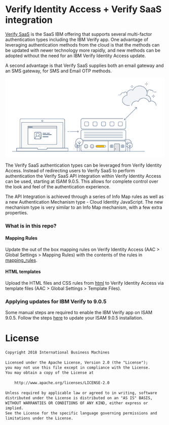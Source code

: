 # Verify Identity Access + Verify SaaS integration
[Verify SaaS](http://www.ibm.com/security/identity-access-management/cloud-identity) is the SaaS IBM offering that supports several multi-factor authentication types including the IBM Verify app. One advantage of leveraging authentication methods from the cloud is that the methods can be updated with newer technology more rapidly, and new methods can be adopted without the need for an IBM Verify Identity Access update.

A second advantage is that Verify SaaS supplies both an email gateway and an SMS gateway, for SMS and Email OTP methods.

![Strong Auth](images/strong_auth.png)

The Verify SaaS authentication types can be leveraged from Verify Identity Access. Instead of redirecting users to Verify SaaS to perform authentication the Verify SaaS API integration within Verify Identity Access can be used, starting at ISAM 9.0.5. This allows for complete control over the look and feel of the authentication experience.

The API Integration is achieved through a series of Info Map rules as well as a new Authentication Mechanism type - Cloud Identity JavaScript. The new mechanism type is very similar to an Info Map mechanism, with a few extra properties.

### What is in this repo?

#### Mapping Rules
Update the out of the box mapping rules on Verify Identity Access (AAC > Global Settings > Mapping Rules) with the contents of the rules in [mapping_rules](/mapping_rules).

#### HTML templates
Upload the HTML files and CSS rules from [html](/html) to Verify Identity Access via template files (AAC > Global Settings > Template Files).

### Applying updates for IBM Verify to 9.0.5

Some manual steps are required to enable the IBM Verify app on ISAM 9.0.5. Follow the steps [here](how_to_update_905.md) to update your ISAM 9.0.5 installation.

# License
```
Copyright 2018 International Business Machines

Licensed under the Apache License, Version 2.0 (the "License");
you may not use this file except in compliance with the License.
You may obtain a copy of the License at

    http://www.apache.org/licenses/LICENSE-2.0

Unless required by applicable law or agreed to in writing, software
distributed under the License is distributed on an "AS IS" BASIS,
WITHOUT WARRANTIES OR CONDITIONS OF ANY KIND, either express or implied.
See the License for the specific language governing permissions and
limitations under the License.
```
